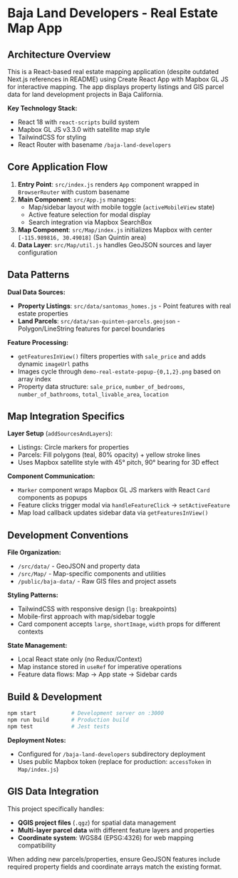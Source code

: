 # Baja Land Developers - Real Estate Map App

## Architecture Overview

This is a React-based real estate mapping application (despite outdated Next.js references in README) using Create React App with Mapbox GL JS for interactive mapping. The app displays property listings and GIS parcel data for land development projects in Baja California.

**Key Technology Stack:**

- React 18 with `react-scripts` build system
- Mapbox GL JS v3.3.0 with satellite map style
- TailwindCSS for styling
- React Router with basename `/baja-land-developers`

## Core Application Flow

1. **Entry Point**: `src/index.js` renders `App` component wrapped in `BrowserRouter` with custom basename
2. **Main Component**: `src/App.js` manages:
   - Map/sidebar layout with mobile toggle (`activeMobileView` state)
   - Active feature selection for modal display
   - Search integration via Mapbox SearchBox
3. **Map Component**: `src/Map/index.js` initializes Mapbox with center `[-115.989816, 30.49018]` (San Quintín area)
4. **Data Layer**: `src/Map/util.js` handles GeoJSON sources and layer configuration

## Data Patterns

**Dual Data Sources:**

- **Property Listings**: `src/data/santomas_homes.js` - Point features with real estate properties
- **Land Parcels**: `src/data/san-quinten-parcels.geojson` - Polygon/LineString features for parcel boundaries

**Feature Processing:**

- `getFeaturesInView()` filters properties with `sale_price` and adds dynamic `imageUrl` paths
- Images cycle through `demo-real-estate-popup-{0,1,2}.png` based on array index
- Property data structure: `sale_price`, `number_of_bedrooms`, `number_of_bathrooms`, `total_livable_area`, `location`

## Map Integration Specifics

**Layer Setup** (`addSourcesAndLayers`):

- Listings: Circle markers for properties
- Parcels: Fill polygons (teal, 80% opacity) + yellow stroke lines
- Uses Mapbox satellite style with 45° pitch, 90° bearing for 3D effect

**Component Communication:**

- `Marker` component wraps Mapbox GL JS markers with React `Card` components as popups
- Feature clicks trigger modal via `handleFeatureClick` → `setActiveFeature`
- Map load callback updates sidebar data via `getFeaturesInView()`

## Development Conventions

**File Organization:**

- `/src/data/` - GeoJSON and property data
- `/src/Map/` - Map-specific components and utilities
- `/public/baja-data/` - Raw GIS files and project assets

**Styling Patterns:**

- TailwindCSS with responsive design (`lg:` breakpoints)
- Mobile-first approach with map/sidebar toggle
- Card component accepts `large`, `shortImage`, `width` props for different contexts

**State Management:**

- Local React state only (no Redux/Context)
- Map instance stored in `useRef` for imperative operations
- Feature data flows: Map → App state → Sidebar cards

## Build & Development

```bash
npm start           # Development server on :3000
npm run build       # Production build
npm test            # Jest tests
```

**Deployment Notes:**

- Configured for `/baja-land-developers` subdirectory deployment
- Uses public Mapbox token (replace for production: `accessToken` in `Map/index.js`)

## GIS Data Integration

This project specifically handles:

- **QGIS project files** (`.qgz`) for spatial data management
- **Multi-layer parcel data** with different feature layers and properties
- **Coordinate system**: WGS84 (EPSG:4326) for web mapping compatibility

When adding new parcels/properties, ensure GeoJSON features include required property fields and coordinate arrays match the existing format.
